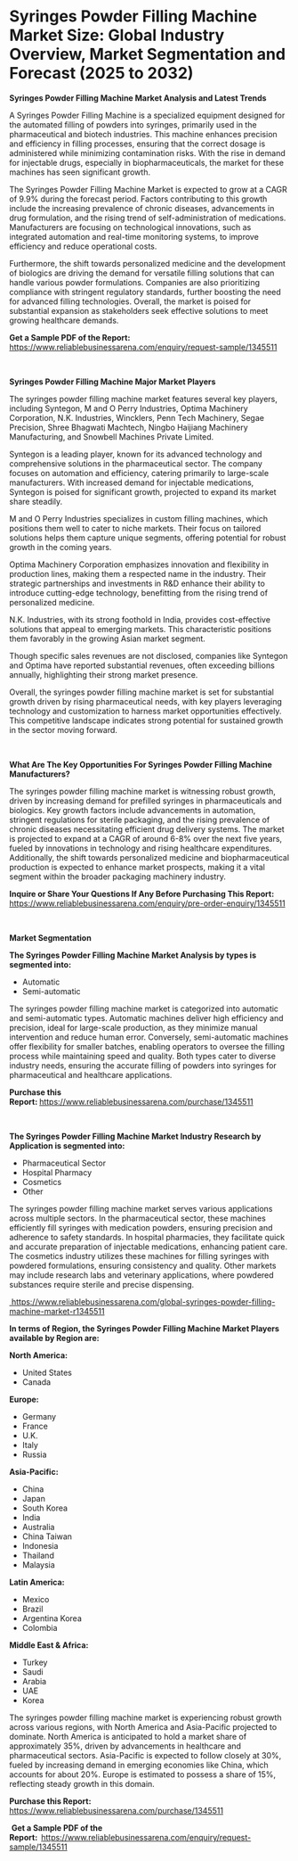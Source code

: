 <p><h1>Syringes Powder Filling Machine Market Size: Global Industry Overview, Market Segmentation and Forecast (2025 to 2032)</h1></p><p><strong>Syringes Powder Filling Machine Market Analysis and Latest Trends</strong></p>
<p><p>A Syringes Powder Filling Machine is a specialized equipment designed for the automated filling of powders into syringes, primarily used in the pharmaceutical and biotech industries. This machine enhances precision and efficiency in filling processes, ensuring that the correct dosage is administered while minimizing contamination risks. With the rise in demand for injectable drugs, especially in biopharmaceuticals, the market for these machines has seen significant growth.</p><p>The Syringes Powder Filling Machine Market is expected to grow at a CAGR of 9.9% during the forecast period. Factors contributing to this growth include the increasing prevalence of chronic diseases, advancements in drug formulation, and the rising trend of self-administration of medications. Manufacturers are focusing on technological innovations, such as integrated automation and real-time monitoring systems, to improve efficiency and reduce operational costs.</p><p>Furthermore, the shift towards personalized medicine and the development of biologics are driving the demand for versatile filling solutions that can handle various powder formulations. Companies are also prioritizing compliance with stringent regulatory standards, further boosting the need for advanced filling technologies. Overall, the market is poised for substantial expansion as stakeholders seek effective solutions to meet growing healthcare demands.</p></p>
<p><strong>Get a Sample PDF of the Report:&nbsp;</strong> <a href="https://www.reliablebusinessarena.com/enquiry/request-sample/1345511?utm_campaign=3571&utm_medium=2&utm_source=Github&utm_content=ia&utm_term=16042025&utm_id=syringes-powder-filling-machine">https://www.reliablebusinessarena.com/enquiry/request-sample/1345511</a></p>
<p>&nbsp;</p>
<p><strong>Syringes Powder Filling Machine Major Market Players</strong></p>
<p><p>The syringes powder filling machine market features several key players, including Syntegon, M and O Perry Industries, Optima Machinery Corporation, N.K. Industries, Wincklers, Penn Tech Machinery, Segae Precision, Shree Bhagwati Machtech, Ningbo Haijiang Machinery Manufacturing, and Snowbell Machines Private Limited. </p><p>Syntegon is a leading player, known for its advanced technology and comprehensive solutions in the pharmaceutical sector. The company focuses on automation and efficiency, catering primarily to large-scale manufacturers. With increased demand for injectable medications, Syntegon is poised for significant growth, projected to expand its market share steadily.</p><p>M and O Perry Industries specializes in custom filling machines, which positions them well to cater to niche markets. Their focus on tailored solutions helps them capture unique segments, offering potential for robust growth in the coming years. </p><p>Optima Machinery Corporation emphasizes innovation and flexibility in production lines, making them a respected name in the industry. Their strategic partnerships and investments in R&D enhance their ability to introduce cutting-edge technology, benefitting from the rising trend of personalized medicine.</p><p>N.K. Industries, with its strong foothold in India, provides cost-effective solutions that appeal to emerging markets. This characteristic positions them favorably in the growing Asian market segment.</p><p>Though specific sales revenues are not disclosed, companies like Syntegon and Optima have reported substantial revenues, often exceeding billions annually, highlighting their strong market presence.</p><p>Overall, the syringes powder filling machine market is set for substantial growth driven by rising pharmaceutical needs, with key players leveraging technology and customization to harness market opportunities effectively. This competitive landscape indicates strong potential for sustained growth in the sector moving forward.</p></p>
<p>&nbsp;</p>
<p><strong>What Are The Key Opportunities For Syringes Powder Filling Machine Manufacturers?</strong></p>
<p><p>The syringes powder filling machine market is witnessing robust growth, driven by increasing demand for prefilled syringes in pharmaceuticals and biologics. Key growth factors include advancements in automation, stringent regulations for sterile packaging, and the rising prevalence of chronic diseases necessitating efficient drug delivery systems. The market is projected to expand at a CAGR of around 6-8% over the next five years, fueled by innovations in technology and rising healthcare expenditures. Additionally, the shift towards personalized medicine and biopharmaceutical production is expected to enhance market prospects, making it a vital segment within the broader packaging machinery industry.</p></p>
<p><strong>Inquire or Share Your Questions If Any Before Purchasing This Report:</strong> <a href="https://www.reliablebusinessarena.com/enquiry/pre-order-enquiry/1345511?utm_campaign=3571&utm_medium=2&utm_source=Github&utm_content=ia&utm_term=16042025&utm_id=syringes-powder-filling-machine">https://www.reliablebusinessarena.com/enquiry/pre-order-enquiry/1345511</a></p>
<p>&nbsp;</p>
<p><strong>Market Segmentation</strong></p>
<p><strong>The Syringes Powder Filling Machine Market Analysis by types is segmented into:</strong></p>
<p><ul><li>Automatic</li><li>Semi-automatic</li></ul></p>
<p><p>The syringes powder filling machine market is categorized into automatic and semi-automatic types. Automatic machines deliver high efficiency and precision, ideal for large-scale production, as they minimize manual intervention and reduce human error. Conversely, semi-automatic machines offer flexibility for smaller batches, enabling operators to oversee the filling process while maintaining speed and quality. Both types cater to diverse industry needs, ensuring the accurate filling of powders into syringes for pharmaceutical and healthcare applications.</p></p>
<p><strong>Purchase this Report:&nbsp;</strong><a href="https://www.reliablebusinessarena.com/purchase/1345511?utm_campaign=3571&utm_medium=2&utm_source=Github&utm_content=ia&utm_term=16042025&utm_id=syringes-powder-filling-machine">https://www.reliablebusinessarena.com/purchase/1345511</a></p>
<p>&nbsp;</p>
<p><strong>The Syringes Powder Filling Machine Market Industry Research by Application is segmented into:</strong></p>
<p><ul><li>Pharmaceutical Sector</li><li>Hospital Pharmacy</li><li>Cosmetics</li><li>Other</li></ul></p>
<p><p>The syringes powder filling machine market serves various applications across multiple sectors. In the pharmaceutical sector, these machines efficiently fill syringes with medication powders, ensuring precision and adherence to safety standards. In hospital pharmacies, they facilitate quick and accurate preparation of injectable medications, enhancing patient care. The cosmetics industry utilizes these machines for filling syringes with powdered formulations, ensuring consistency and quality. Other markets may include research labs and veterinary applications, where powdered substances require sterile and precise dispensing.</p></p>
<p><a href="https://www.reliablebusinessarena.com/global-syringes-powder-filling-machine-market-r1345511?utm_campaign=3571&utm_medium=2&utm_source=Github&utm_content=ia&utm_term=16042025&utm_id=syringes-powder-filling-machine">&nbsp;https://www.reliablebusinessarena.com/global-syringes-powder-filling-machine-market-r1345511</a></p>
<p><strong>In terms of Region, the Syringes Powder Filling Machine Market Players available by Region are:</strong></p>
<p>
    <p> <strong> North America: </strong>
        <ul>
            <li>United States</li>
            <li>Canada</li>
        </ul>
        </p> 
    <p> <strong> Europe: </strong>
        <ul>
            <li>Germany</li>
            <li>France</li>
            <li>U.K.</li>
            <li>Italy</li>
            <li>Russia</li>
        </ul>
        </p> 
    <p> <strong> Asia-Pacific: </strong>
        <ul>
            <li>China</li>
            <li>Japan</li>
            <li>South Korea</li>
            <li>India</li>
            <li>Australia</li>
            <li>China Taiwan</li>
            <li>Indonesia</li>
            <li>Thailand</li>
            <li>Malaysia</li>
        </ul>
        </p> 
    <p> <strong> Latin America: </strong>
        <ul>
            <li>Mexico</li>
            <li>Brazil</li>
            <li>Argentina Korea</li>
            <li>Colombia</li>
        </ul>
        </p> 
    <p> <strong> Middle East & Africa: </strong>
        <ul>
            <li>Turkey</li>
            <li>Saudi</li>
            <li>Arabia</li>
            <li>UAE</li>
            <li>Korea</li>
        </ul>
    </p>
    </p>
<p><p>The syringes powder filling machine market is experiencing robust growth across various regions, with North America and Asia-Pacific projected to dominate. North America is anticipated to hold a market share of approximately 35%, driven by advancements in healthcare and pharmaceutical sectors. Asia-Pacific is expected to follow closely at 30%, fueled by increasing demand in emerging economies like China, which accounts for about 20%. Europe is estimated to possess a share of 15%, reflecting steady growth in this domain.</p></p>
<p><strong>Purchase this Report: </strong><a href="https://www.reliablebusinessarena.com/purchase/1345511?utm_campaign=3571&utm_medium=2&utm_source=Github&utm_content=ia&utm_term=16042025&utm_id=syringes-powder-filling-machine">https://www.reliablebusinessarena.com/purchase/1345511</a></p>
<p>&nbsp;<strong>Get a Sample PDF of the Report:&nbsp;&nbsp;</strong><a href="https://www.reliablebusinessarena.com/enquiry/request-sample/1345511?utm_campaign=3571&utm_medium=2&utm_source=Github&utm_content=ia&utm_term=16042025&utm_id=syringes-powder-filling-machine">https://www.reliablebusinessarena.com/enquiry/request-sample/1345511</a></p>
<p><strong></strong></p>
<p><p></p><p></p><p></p></p>